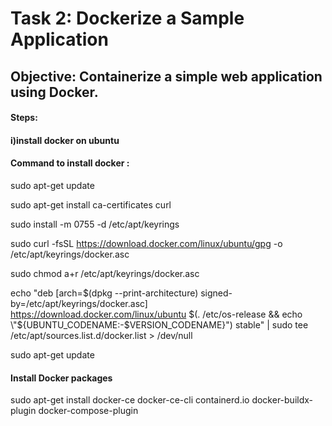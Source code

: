 # Task 2: Dockerize a Sample Application

## Objective: Containerize a simple web application using Docker.

#### Steps:

####  i)install docker on ubuntu 

#### Command to install docker :

sudo apt-get update

sudo apt-get install ca-certificates curl

sudo install -m 0755 -d /etc/apt/keyrings

sudo curl -fsSL https://download.docker.com/linux/ubuntu/gpg -o /etc/apt/keyrings/docker.asc

sudo chmod a+r /etc/apt/keyrings/docker.asc

echo "deb [arch=$(dpkg --print-architecture) signed-by=/etc/apt/keyrings/docker.asc] https://download.docker.com/linux/ubuntu $(. /etc/os-release && echo \"${UBUNTU_CODENAME:-$VERSION_CODENAME}\") stable" | sudo tee /etc/apt/sources.list.d/docker.list > /dev/null

sudo apt-get update

#### Install Docker packages

sudo apt-get install docker-ce docker-ce-cli containerd.io docker-buildx-plugin docker-compose-plugin

